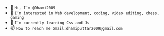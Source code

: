 - 👋 ```Hi, I’m @Dhami2009```
- 👀 ```I’m interested in Web development, coding, video editing, chess, gaming```
- 🌱 ```I’m currently learning Css and Js```
- 📫 ```How to reach me Gmail:dhamiputtar2009@gmail.com```




